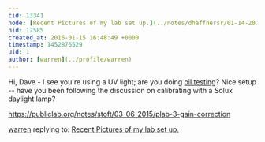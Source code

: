 ```yaml
---
cid: 13341
node: [Recent Pictures of my lab set up.](../notes/dhaffnersr/01-14-2016/recent-pictures-of-my-lab-set-up)
nid: 12585
created_at: 2016-01-15 16:48:49 +0000
timestamp: 1452876529
uid: 1
author: [warren](../profile/warren)
---
```


Hi, Dave - I see you're using a UV light; are you doing [oil testing](/wiki/oil-testing-kit)? Nice setup -- have you been following the discussion on calibrating with a Solux daylight lamp? 

https://publiclab.org/notes/stoft/03-06-2015/plab-3-gain-correction

[warren](../profile/warren) replying to: [Recent Pictures of my lab set up.](../notes/dhaffnersr/01-14-2016/recent-pictures-of-my-lab-set-up)

